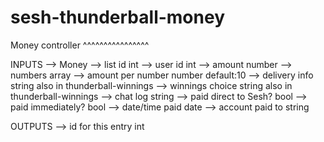 # sesh-thunderball-money

Money controller
^^^^^^^^^^^^^^^^

INPUTS
 --> Money
   --> list id                int
   --> user id                int
   --> amount                 number
   --> numbers                array
   --> amount per number      number        default:10
   --> delivery info          string        also in thunderball-winnings
   --> winnings choice        string        also in thunderball-winnings
   --> chat log               string
   --> paid direct to Sesh?   bool
   --> paid immediately?      bool
   --> date/time paid         date
   --> account paid to        string


OUTPUTS
 --> id for this entry        int
